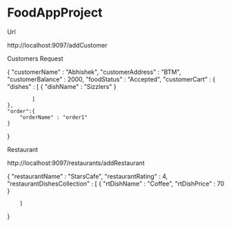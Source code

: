 # FoodAppProject

Url 

http://localhost:9097/addCustomer

Customers Request

{
	"customerName" : "Abhishek",
	"customerAddress" : "BTM",
	"customerBalance" : 2000,
	"foodStatus" : "Accepted",
	"customerCart" : {
			"dishes" : 
			[
				{
					"dishName" : "Sizzlers"
				}
			
			]
	},
	"order":{
		"orderName" : "order1"
	}
}


Restaurant

http://localhost:9097/restaurants/addRestaurant

{
	"restaurantName" : "StarsCafe",
	"restaurantRating" : 4,
	"restaurantDishesCollection" : [
		{
			"rtDishName" : "Coffee",
			"rtDishPrice" : 70
		}
		
		]
}





